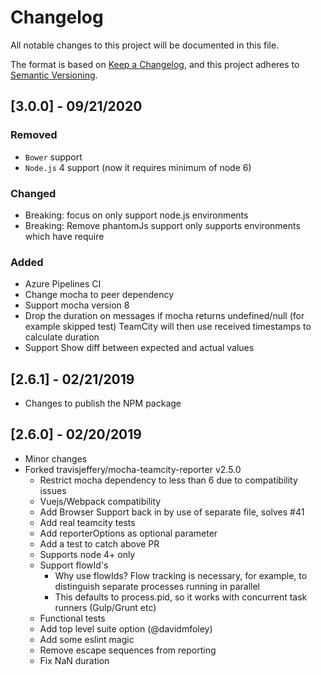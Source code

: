 # Changelog

All notable changes to this project will be documented in this file.

The format is based on [Keep a Changelog](https://keepachangelog.com/en/1.0.0/),
and this project adheres to [Semantic Versioning](https://semver.org/spec/v2.0.0.html).

## [3.0.0] - 09/21/2020

### Removed

- `Bower` support
- `Node.js` 4 support (now it requires minimum of node 6)

### Changed

- Breaking: focus on only support node.js environments
- Breaking: Remove phantomJs support only supports environments which have require

### Added

- Azure Pipelines CI
- Change mocha to peer dependency
- Support mocha version 8
- Drop the duration on messages if mocha returns undefined/null (for example skipped test) TeamCity will then use received timestamps to calculate duration
- Support Show diff between expected and actual values

## [2.6.1] - 02/21/2019

- Changes to publish the NPM package

## [2.6.0] - 02/20/2019

- Minor changes
- Forked travisjeffery/mocha-teamcity-reporter v2.5.0
  - Restrict mocha dependency to less than 6 due to compatibility issues
  - Vuejs/Webpack compatibility
  - Add Browser Support back in by use of separate file, solves #41
  - Add real teamcity tests
  - Add reporterOptions as optional parameter
  - Add a test to catch above PR
  - Supports node 4+ only
  - Support flowId's
    - Why use flowIds? Flow tracking is necessary, for example, to distinguish separate processes running in parallel
    - This defaults to process.pid, so it works with concurrent task runners (Gulp/Grunt etc)
  - Functional tests
  - Add top level suite option (@davidmfoley)
  - Add some eslint magic
  - Remove escape sequences from reporting
  - Fix NaN duration
